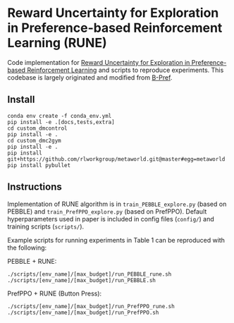 # Reward Uncertainty for Exploration in Preference-based Reinforcement Learning (RUNE)

Code implementation for [Reward Uncertainty for Exploration in Preference-based Reinforcement Learning](https://openreview.net/forum?id=OWZVD-l-ZrC) and scripts to reproduce experiments. This codebase is largely originated and modified from [B-Pref](https://github.com/rll-research/BPref).


## Install

```
conda env create -f conda_env.yml
pip install -e .[docs,tests,extra]
cd custom_dmcontrol
pip install -e .
cd custom_dmc2gym
pip install -e .
pip install git+https://github.com/rlworkgroup/metaworld.git@master#egg=metaworld
pip install pybullet
```


## Instructions

Implementation of RUNE algorithm is in `train_PEBBLE_explore.py` (based on PEBBLE) and `train_PrefPPO_explore.py` (based on PrefPPO). Default hyperparameters used in paper is included in config files (`config/`) and training scripts (`scripts/`).

Example scripts for running experiments in Table 1 can be reproduced with the following:

PEBBLE + RUNE:

```
./scripts/[env_name]/[max_budget]/run_PEBBLE_rune.sh
./scripts/[env_name]/[max_budget]/run_PEBBLE.sh
```

PrefPPO + RUNE (Button Press):

```
./scripts/[env_name]/[max_budget]/run_PrefPPO_rune.sh
./scripts/[env_name]/[max_budget]/run_PrefPPO.sh
```
